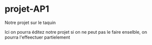 # projet-AP1
Notre projet sur le taquin

Ici on pourra éditez notre projet si on ne peut pas le faire enselble, on pourra l'effeectuer partielement
